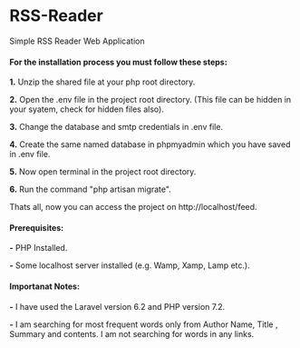 # RSS-Reader
Simple RSS Reader Web Application

<h4>For the installation process you must follow these steps:</h4>

<p><b>1.</b> Unzip the shared file at your php root directory.</p>

<p><b>2.</b> Open the .env file in the project root directory. (This file can be hidden in your syatem, check for hidden files also).</p>

<p><b>3.</b> Change the database and smtp credentials in .env file.</p>

<p><b>4.</b> Create the same named database in phpmyadmin which you have saved in .env file.</p>

<p><b>5.</b> Now open terminal in the project root directory.</p>

<p><b>6.</b> Run the command "php artisan migrate".</p>

<p>Thats all, now you can access the project on http://localhost/feed.</p>


<h4>Prerequisites:</h4>

<p><b>-</b> PHP Installed.</p>
<p><b>-</b> Some localhost server installed (e.g. Wamp, Xamp, Lamp etc.).</p>

<h4>Importanat Notes:</h4>

<p><b>-</b> I have used the Laravel version 6.2 and PHP version 7.2.</p>
<p><b>-</b> I am searching for most frequent words only from Author Name, Title , Summary and contents. I am not searching for words in any links.</p>
